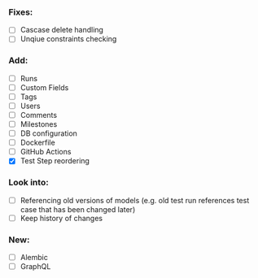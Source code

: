 ### Fixes:

- [ ] Cascase delete handling
- [ ] Unqiue constraints checking

### Add:

- [ ] Runs
- [ ] Custom Fields
- [ ] Tags
- [ ] Users
- [ ] Comments
- [ ] Milestones
- [ ] DB configuration
- [ ] Dockerfile
- [ ] GitHub Actions
- [x] Test Step reordering

### Look into:
  - [ ] Referencing old versions of models (e.g. old test run references test case that has been changed later)
  - [ ] Keep history of changes

### New:
- [ ] Alembic
- [ ] GraphQL
